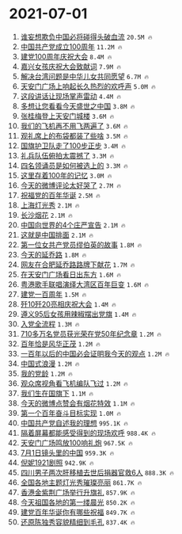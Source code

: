 # 2021-07-01

1. [谁妄想欺负中国必将碰得头破血流](https://s.weibo.com/weibo?q=%23%E8%B0%81%E5%A6%84%E6%83%B3%E6%AC%BA%E8%B4%9F%E4%B8%AD%E5%9B%BD%E5%BF%85%E5%B0%86%E7%A2%B0%E5%BE%97%E5%A4%B4%E7%A0%B4%E8%A1%80%E6%B5%81%23&Refer=top) `20.5M 🔥`
1. [中国共产党成立100周年](https://s.weibo.com/weibo?q=%23%E4%B8%AD%E5%9B%BD%E5%85%B1%E4%BA%A7%E5%85%9A%E6%88%90%E7%AB%8B100%E5%91%A8%E5%B9%B4%23&Refer=top) `11.2M 🔥`
1. [建党100周年庆祝大会](https://s.weibo.com/weibo?q=%23%E5%BB%BA%E5%85%9A100%E5%91%A8%E5%B9%B4%E5%BA%86%E7%A5%9D%E5%A4%A7%E4%BC%9A%23&Refer=top) `8.4M 🔥`
1. [嘉兴女孩庆祝大会致献词](https://s.weibo.com/weibo?q=%23%E5%98%89%E5%85%B4%E5%A5%B3%E5%AD%A9%E5%BA%86%E7%A5%9D%E5%A4%A7%E4%BC%9A%E8%87%B4%E7%8C%AE%E8%AF%8D%23&Refer=top) `7.9M 🔥`
1. [解决台湾问题是中华儿女共同愿望](https://s.weibo.com/weibo?q=%23%E8%A7%A3%E5%86%B3%E5%8F%B0%E6%B9%BE%E9%97%AE%E9%A2%98%E6%98%AF%E4%B8%AD%E5%8D%8E%E5%84%BF%E5%A5%B3%E5%85%B1%E5%90%8C%E6%84%BF%E6%9C%9B%23&Refer=top) `6.7M 🔥`
1. [天安门广场上响起长久热烈的欢呼声](https://s.weibo.com/weibo?q=%23%E5%A4%A9%E5%AE%89%E9%97%A8%E5%B9%BF%E5%9C%BA%E4%B8%8A%E5%93%8D%E8%B5%B7%E9%95%BF%E4%B9%85%E7%83%AD%E7%83%88%E7%9A%84%E6%AC%A2%E5%91%BC%E5%A3%B0%23&Refer=top) `5.0M 🔥`
1. [这段讲话让现场掌声雷动](https://s.weibo.com/weibo?q=%23%E8%BF%99%E6%AE%B5%E8%AE%B2%E8%AF%9D%E8%AE%A9%E7%8E%B0%E5%9C%BA%E6%8E%8C%E5%A3%B0%E9%9B%B7%E5%8A%A8%23&Refer=top) `4.4M 🔥`
1. [多想让您看看今天盛世之中国](https://s.weibo.com/weibo?q=%23%E5%A4%9A%E6%83%B3%E8%AE%A9%E6%82%A8%E7%9C%8B%E7%9C%8B%E4%BB%8A%E5%A4%A9%E7%9B%9B%E4%B8%96%E4%B9%8B%E4%B8%AD%E5%9B%BD%23&Refer=top) `3.8M 🔥`
1. [张桂梅登上天安门城楼](https://s.weibo.com/weibo?q=%23%E5%BC%A0%E6%A1%82%E6%A2%85%E7%99%BB%E4%B8%8A%E5%A4%A9%E5%AE%89%E9%97%A8%E5%9F%8E%E6%A5%BC%23&Refer=top) `3.6M 🔥`
1. [我们的飞机再不用飞两遍了](https://s.weibo.com/weibo?q=%23%E6%88%91%E4%BB%AC%E7%9A%84%E9%A3%9E%E6%9C%BA%E5%86%8D%E4%B8%8D%E7%94%A8%E9%A3%9E%E4%B8%A4%E9%81%8D%E4%BA%86%23&Refer=top) `3.6M 🔥`
1. [观礼席上的布袋都装了些啥](https://s.weibo.com/weibo?q=%23%E8%A7%82%E7%A4%BC%E5%B8%AD%E4%B8%8A%E7%9A%84%E5%B8%83%E8%A2%8B%E9%83%BD%E8%A3%85%E4%BA%86%E4%BA%9B%E5%95%A5%23&Refer=top) `3.5M 🔥`
1. [国旗护卫队走了100步正步](https://s.weibo.com/weibo?q=%23%E5%9B%BD%E6%97%97%E6%8A%A4%E5%8D%AB%E9%98%9F%E8%B5%B0%E4%BA%86100%E6%AD%A5%E6%AD%A3%E6%AD%A5%23&Refer=top) `3.4M 🔥`
1. [礼兵队伍俯拍太震撼了](https://s.weibo.com/weibo?q=%23%E7%A4%BC%E5%85%B5%E9%98%9F%E4%BC%8D%E4%BF%AF%E6%8B%8D%E5%A4%AA%E9%9C%87%E6%92%BC%E4%BA%86%23&Refer=top) `3.3M 🔥`
1. [四名领诵员是如何被选上的](https://s.weibo.com/weibo?q=%23%E5%9B%9B%E5%90%8D%E9%A2%86%E8%AF%B5%E5%91%98%E6%98%AF%E5%A6%82%E4%BD%95%E8%A2%AB%E9%80%89%E4%B8%8A%E7%9A%84%23&Refer=top) `3.3M 🔥`
1. [这里存着100年的记忆](https://s.weibo.com/weibo?q=%23%E8%BF%99%E9%87%8C%E5%AD%98%E7%9D%80100%E5%B9%B4%E7%9A%84%E8%AE%B0%E5%BF%86%23&Refer=top) `3.0M 🔥`
1. [今天的微博评论太好哭了](https://s.weibo.com/weibo?q=%23%E4%BB%8A%E5%A4%A9%E7%9A%84%E5%BE%AE%E5%8D%9A%E8%AF%84%E8%AE%BA%E5%A4%AA%E5%A5%BD%E5%93%AD%E4%BA%86%23&Refer=top) `2.7M 🔥`
1. [祝福党的百年华诞](https://s.weibo.com/weibo?q=%23%E7%A5%9D%E7%A6%8F%E5%85%9A%E7%9A%84%E7%99%BE%E5%B9%B4%E5%8D%8E%E8%AF%9E%23&Refer=top) `2.5M 🔥`
1. [上海灯光秀](https://s.weibo.com/weibo?q=%23%E4%B8%8A%E6%B5%B7%E7%81%AF%E5%85%89%E7%A7%80%23&Refer=top) `2.1M 🔥`
1. [长沙烟花](https://s.weibo.com/weibo?q=%23%E9%95%BF%E6%B2%99%E7%83%9F%E8%8A%B1%23&Refer=top) `2.1M 🔥`
1. [中国向世界的4个庄严宣告](https://s.weibo.com/weibo?q=%23%E4%B8%AD%E5%9B%BD%E5%90%91%E4%B8%96%E7%95%8C%E7%9A%844%E4%B8%AA%E5%BA%84%E4%B8%A5%E5%AE%A3%E5%91%8A%23&Refer=top) `2.1M 🔥`
1. [这就是中国排面](https://s.weibo.com/weibo?q=%23%E8%BF%99%E5%B0%B1%E6%98%AF%E4%B8%AD%E5%9B%BD%E6%8E%92%E9%9D%A2%23&Refer=top) `2.1M 🔥`
1. [第一位女共产党员缪伯英的故事](https://s.weibo.com/weibo?q=%23%E7%AC%AC%E4%B8%80%E4%BD%8D%E5%A5%B3%E5%85%B1%E4%BA%A7%E5%85%9A%E5%91%98%E7%BC%AA%E4%BC%AF%E8%8B%B1%E7%9A%84%E6%95%85%E4%BA%8B%23&Refer=top) `1.8M 🔥`
1. [今天的延乔路](https://s.weibo.com/weibo?q=%23%E4%BB%8A%E5%A4%A9%E7%9A%84%E5%BB%B6%E4%B9%94%E8%B7%AF%23&Refer=top) `1.8M 🔥`
1. [网友在合肥延乔路路牌下献花](https://s.weibo.com/weibo?q=%23%E7%BD%91%E5%8F%8B%E5%9C%A8%E5%90%88%E8%82%A5%E5%BB%B6%E4%B9%94%E8%B7%AF%E8%B7%AF%E7%89%8C%E4%B8%8B%E7%8C%AE%E8%8A%B1%23&Refer=top) `1.7M 🔥`
1. [在天安门广场看日出东方](https://s.weibo.com/weibo?q=%23%E5%9C%A8%E5%A4%A9%E5%AE%89%E9%97%A8%E5%B9%BF%E5%9C%BA%E7%9C%8B%E6%97%A5%E5%87%BA%E4%B8%9C%E6%96%B9%23&Refer=top) `1.6M 🔥`
1. [粤港歌手联唱演绎大湾区百年巨变](https://s.weibo.com/weibo?q=%23%E7%B2%A4%E6%B8%AF%E6%AD%8C%E6%89%8B%E8%81%94%E5%94%B1%E6%BC%94%E7%BB%8E%E5%A4%A7%E6%B9%BE%E5%8C%BA%E7%99%BE%E5%B9%B4%E5%B7%A8%E5%8F%98%23&Refer=top) `1.6M 🔥`
1. [建党一百周年](https://s.weibo.com/weibo?q=%23%E5%BB%BA%E5%85%9A%E4%B8%80%E7%99%BE%E5%91%A8%E5%B9%B4%23&Refer=top) `1.5M 🔥`
1. [歼10歼20亮相庆祝大会](https://s.weibo.com/weibo?q=%23%E6%AD%BC10%E6%AD%BC20%E4%BA%AE%E7%9B%B8%E5%BA%86%E7%A5%9D%E5%A4%A7%E4%BC%9A%23&Refer=top) `1.4M 🔥`
1. [遵义95后女孩用辣椒摆出党旗](https://s.weibo.com/weibo?q=%E9%81%B5%E4%B9%8995%E5%90%8E%E5%A5%B3%E5%AD%A9%E7%94%A8%E8%BE%A3%E6%A4%92%E6%91%86%E5%87%BA%E5%85%9A%E6%97%97&Refer=top) `1.4M 🔥`
1. [入党全流程](https://s.weibo.com/weibo?q=%23%E5%85%A5%E5%85%9A%E5%85%A8%E6%B5%81%E7%A8%8B%23&Refer=top) `1.3M 🔥`
1. [710多万名党员获光荣在党50年纪念章](https://s.weibo.com/weibo?q=%23710%E5%A4%9A%E4%B8%87%E5%90%8D%E5%85%9A%E5%91%98%E8%8E%B7%E5%85%89%E8%8D%A3%E5%9C%A8%E5%85%9A50%E5%B9%B4%E7%BA%AA%E5%BF%B5%E7%AB%A0%23&Refer=top) `1.2M 🔥`
1. [百年恰是风华正茂](https://s.weibo.com/weibo?q=%23%E7%99%BE%E5%B9%B4%E6%81%B0%E6%98%AF%E9%A3%8E%E5%8D%8E%E6%AD%A3%E8%8C%82%23&Refer=top) `1.2M 🔥`
1. [一百年以后的中国必会证明我今天的观点](https://s.weibo.com/weibo?q=%23%E4%B8%80%E7%99%BE%E5%B9%B4%E4%BB%A5%E5%90%8E%E7%9A%84%E4%B8%AD%E5%9B%BD%E5%BF%85%E4%BC%9A%E8%AF%81%E6%98%8E%E6%88%91%E4%BB%8A%E5%A4%A9%E7%9A%84%E8%A7%82%E7%82%B9%23&Refer=top) `1.2M 🔥`
1. [中国式浪漫](https://s.weibo.com/weibo?q=%23%E4%B8%AD%E5%9B%BD%E5%BC%8F%E6%B5%AA%E6%BC%AB%23&Refer=top) `1.2M 🔥`
1. [我的党龄](https://s.weibo.com/weibo?q=%23%E6%88%91%E7%9A%84%E5%85%9A%E9%BE%84%23&Refer=top) `1.2M 🔥`
1. [观众席视角看飞机编队飞过](https://s.weibo.com/weibo?q=%23%E8%A7%82%E4%BC%97%E5%B8%AD%E8%A7%86%E8%A7%92%E7%9C%8B%E9%A3%9E%E6%9C%BA%E7%BC%96%E9%98%9F%E9%A3%9E%E8%BF%87%23&Refer=top) `1.2M 🔥`
1. [我们生在国旗下](https://s.weibo.com/weibo?q=%23%E6%88%91%E4%BB%AC%E7%94%9F%E5%9C%A8%E5%9B%BD%E6%97%97%E4%B8%8B%23&Refer=top) `1.1M 🔥`
1. [今天的微博点赞会有烟花特效](https://s.weibo.com/weibo?q=%23%E4%BB%8A%E5%A4%A9%E7%9A%84%E5%BE%AE%E5%8D%9A%E7%82%B9%E8%B5%9E%E4%BC%9A%E6%9C%89%E7%83%9F%E8%8A%B1%E7%89%B9%E6%95%88%23&Refer=top) `1.1M 🔥`
1. [第一个百年奋斗目标实现](https://s.weibo.com/weibo?q=%23%E7%AC%AC%E4%B8%80%E4%B8%AA%E7%99%BE%E5%B9%B4%E5%A5%8B%E6%96%97%E7%9B%AE%E6%A0%87%E5%AE%9E%E7%8E%B0%23&Refer=top) `1.0M 🔥`
1. [中国共产党自述我的理想](https://s.weibo.com/weibo?q=%23%E4%B8%AD%E5%9B%BD%E5%85%B1%E4%BA%A7%E5%85%9A%E8%87%AA%E8%BF%B0%E6%88%91%E7%9A%84%E7%90%86%E6%83%B3%23&Refer=top) `995.1K 🔥`
1. [隔着屏幕都能感受得到的现场欢呼](https://s.weibo.com/weibo?q=%23%E9%9A%94%E7%9D%80%E5%B1%8F%E5%B9%95%E9%83%BD%E8%83%BD%E6%84%9F%E5%8F%97%E5%BE%97%E5%88%B0%E7%9A%84%E7%8E%B0%E5%9C%BA%E6%AC%A2%E5%91%BC%23&Refer=top) `988.4K 🔥`
1. [天安门广场鸣放100响礼炮](https://s.weibo.com/weibo?q=%23%E5%A4%A9%E5%AE%89%E9%97%A8%E5%B9%BF%E5%9C%BA%E9%B8%A3%E6%94%BE100%E5%93%8D%E7%A4%BC%E7%82%AE%23&Refer=top) `967.5K 🔥`
1. [7月1日镜头里的中国](https://s.weibo.com/weibo?q=%237%E6%9C%881%E6%97%A5%E9%95%9C%E5%A4%B4%E9%87%8C%E7%9A%84%E4%B8%AD%E5%9B%BD%23&Refer=top) `959.3K 🔥`
1. [倪妮1921剧照](https://s.weibo.com/weibo?q=%23%E5%80%AA%E5%A6%AE1921%E5%89%A7%E7%85%A7%23&Refer=top) `942.9K 🔥`
1. [四川男子两次肝移植去世后捐器官救6人](https://s.weibo.com/weibo?q=%23%E5%9B%9B%E5%B7%9D%E7%94%B7%E5%AD%90%E4%B8%A4%E6%AC%A1%E8%82%9D%E7%A7%BB%E6%A4%8D%E5%8E%BB%E4%B8%96%E5%90%8E%E6%8D%90%E5%99%A8%E5%AE%98%E6%95%916%E4%BA%BA%23&Refer=top) `888.3K 🔥`
1. [全国各地主题灯光秀璀璨亮丽](https://s.weibo.com/weibo?q=%23%E5%85%A8%E5%9B%BD%E5%90%84%E5%9C%B0%E4%B8%BB%E9%A2%98%E7%81%AF%E5%85%89%E7%A7%80%E7%92%80%E7%92%A8%E4%BA%AE%E4%B8%BD%23&Refer=top) `861.7K 🔥`
1. [香港金紫荆广场举行升旗礼](https://s.weibo.com/weibo?q=%23%E9%A6%99%E6%B8%AF%E9%87%91%E7%B4%AB%E8%8D%86%E5%B9%BF%E5%9C%BA%E4%B8%BE%E8%A1%8C%E5%8D%87%E6%97%97%E7%A4%BC%23&Refer=top) `857.9K 🔥`
1. [今天祖国各地的第一缕晨光](https://s.weibo.com/weibo?q=%23%E4%BB%8A%E5%A4%A9%E7%A5%96%E5%9B%BD%E5%90%84%E5%9C%B0%E7%9A%84%E7%AC%AC%E4%B8%80%E7%BC%95%E6%99%A8%E5%85%89%23&Refer=top) `850.2K 🔥`
1. [建党百年华诞你有哪些祝福](https://s.weibo.com/weibo?q=%23%E5%BB%BA%E5%85%9A%E7%99%BE%E5%B9%B4%E5%8D%8E%E8%AF%9E%E4%BD%A0%E6%9C%89%E5%93%AA%E4%BA%9B%E7%A5%9D%E7%A6%8F%23&Refer=top) `849.7K 🔥`
1. [还原陈独秀容貌精细到毛孔](https://s.weibo.com/weibo?q=%23%E8%BF%98%E5%8E%9F%E9%99%88%E7%8B%AC%E7%A7%80%E5%AE%B9%E8%B2%8C%E7%B2%BE%E7%BB%86%E5%88%B0%E6%AF%9B%E5%AD%94%23&Refer=top) `837.4K 🔥`
